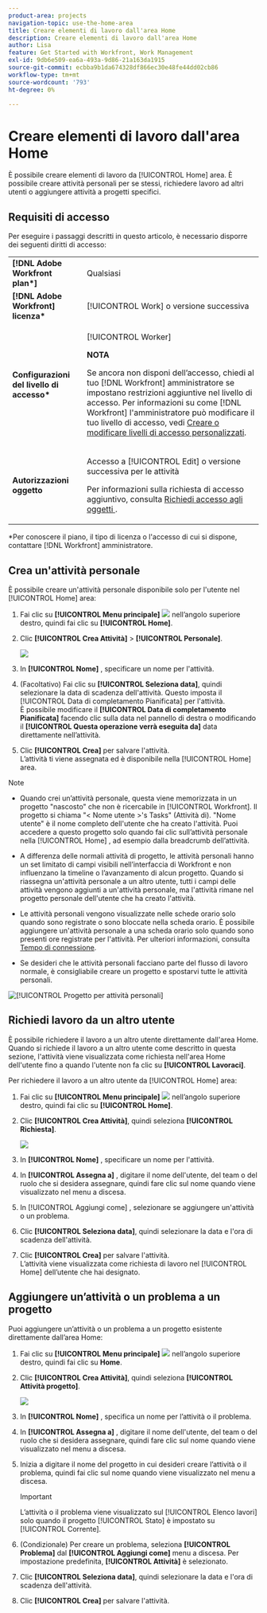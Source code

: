 ```yaml
---
product-area: projects
navigation-topic: use-the-home-area
title: Creare elementi di lavoro dall'area Home
description: Creare elementi di lavoro dall'area Home
author: Lisa
feature: Get Started with Workfront, Work Management
exl-id: 9db6e509-ea6a-493a-9d86-21a163da1915
source-git-commit: ecbba9b1da674328df866ec30e48fe44dd02cb86
workflow-type: tm+mt
source-wordcount: '793'
ht-degree: 0%

---
```


# Creare elementi di lavoro dall&#39;area Home

<!--
<p data-mc-conditions="QuicksilverOrClassic.Draft mode">(NOTE: From Courtney: Need to rename)</p>
-->

È possibile creare elementi di lavoro da [!UICONTROL Home] area. È possibile creare attività personali per se stessi, richiedere lavoro ad altri utenti o aggiungere attività a progetti specifici.

## Requisiti di accesso

Per eseguire i passaggi descritti in questo articolo, è necessario disporre dei seguenti diritti di accesso:

<table style="table-layout:auto"> 
 <col> 
 <col> 
 <tbody> 
  <tr> 
   <td role="rowheader"><strong>[!DNL Adobe Workfront plan*]</strong></td> 
   <td> <p>Qualsiasi</p> </td> 
  </tr> 
  <tr> 
   <td role="rowheader"><strong>[!DNL Adobe Workfront] licenza*</strong></td> 
   <td> <p>[!UICONTROL Work] o versione successiva</p> </td> 
  </tr> 
  <tr> 
   <td role="rowheader"><strong>Configurazioni del livello di accesso*</strong></td> 
   <td> <p>[!UICONTROL Worker]</p> <p><b>NOTA</b></p> 
   <p>Se ancora non disponi dell’accesso, chiedi al tuo [!DNL Workfront] amministratore se impostano restrizioni aggiuntive nel livello di accesso. Per informazioni su come [!DNL Workfront] l'amministratore può modificare il tuo livello di accesso, vedi <a href="../../../administration-and-setup/add-users/configure-and-grant-access/create-modify-access-levels.md" class="MCXref xref">Creare o modificare livelli di accesso personalizzati</a>.</p> </td> 
  </tr> 
  <tr> 
   <td role="rowheader"><strong>Autorizzazioni oggetto</strong></td> 
   <td> <p>Accesso a [!UICONTROL Edit] o versione successiva per le attività</p> <p>Per informazioni sulla richiesta di accesso aggiuntivo, consulta <a href="../../../workfront-basics/grant-and-request-access-to-objects/request-access.md" class="MCXref xref">Richiedi accesso agli oggetti </a>.</p> </td> 
  </tr> 
 </tbody> 
</table>

&#42;Per conoscere il piano, il tipo di licenza o l&#39;accesso di cui si dispone, contattare [!DNL Workfront] amministratore.

## Crea un&#39;attività personale

È possibile creare un&#39;attività personale disponibile solo per l&#39;utente nel [!UICONTROL Home] area:

1. Fai clic su **[!UICONTROL Menu principale]** ![](assets/main-menu-icon.png) nell’angolo superiore destro, quindi fai clic su **[!UICONTROL Home]**.
1. Clic **[!UICONTROL Crea Attività]** > **[!UICONTROL Personale]**.

   ![](assets/creating-work-items-new-task-personal-nwe-350x228.png)

1. In **[!UICONTROL Nome]** , specificare un nome per l&#39;attività.
1. (Facoltativo) Fai clic su **[!UICONTROL Seleziona data]**, quindi selezionare la data di scadenza dell&#39;attività. Questo imposta il [!UICONTROL Data di completamento Pianificata] per l&#39;attività.\
   È possibile modificare il **[!UICONTROL Data di completamento Pianificata]** facendo clic sulla data nel pannello di destra o modificando il **[!UICONTROL Questa operazione verrà eseguita da]** data direttamente nell’attività.

1. Clic **[!UICONTROL Crea]** per salvare l&#39;attività.\
   L’attività ti viene assegnata ed è disponibile nella [!UICONTROL Home] area.

>[!NOTE]
>
>* Quando crei un’attività personale, questa viene memorizzata in un progetto &quot;nascosto&quot; che non è ricercabile in [!UICONTROL Workfront]. Il progetto si chiama &quot;&lt; Nome utente >&#39;s Tasks&quot; (Attività di). &quot;Nome utente&quot; è il nome completo dell&#39;utente che ha creato l&#39;attività. Puoi accedere a questo progetto solo quando fai clic sull’attività personale nella [!UICONTROL Home] , ad esempio dalla breadcrumb dell’attività.
>
>* A differenza delle normali attività di progetto, le attività personali hanno un set limitato di campi visibili nell’interfaccia di Workfront e non influenzano la timeline o l’avanzamento di alcun progetto. Quando si riassegna un&#39;attività personale a un altro utente, tutti i campi delle attività vengono aggiunti a un&#39;attività personale, ma l&#39;attività rimane nel progetto personale dell&#39;utente che ha creato l&#39;attività.
>
>
>* Le attività personali vengono visualizzate nelle schede orario solo quando sono registrate o sono bloccate nella scheda orario. È possibile aggiungere un&#39;attività personale a una scheda orario solo quando sono presenti ore registrate per l&#39;attività. Per ulteriori informazioni, consulta [Tempo di connessione](../../../timesheets/create-and-manage-timesheets/log-time.md).
> 
>* Se desideri che le attività personali facciano parte del flusso di lavoro normale, è consigliabile creare un progetto e spostarvi tutte le attività personali.
>
> ![[!UICONTROL Progetto per attività personali]](assets/createworkitems-personal--project-350x105.png)

## Richiedi lavoro da un altro utente

È possibile richiedere il lavoro a un altro utente direttamente dall&#39;area Home. Quando si richiede il lavoro a un altro utente come descritto in questa sezione, l&#39;attività viene visualizzata come richiesta nell&#39;area Home dell&#39;utente fino a quando l&#39;utente non fa clic su **[!UICONTROL Lavoraci]**.

Per richiedere il lavoro a un altro utente da [!UICONTROL Home] area:

1. Fai clic su **[!UICONTROL Menu principale]** ![](assets/main-menu-icon.png) nell’angolo superiore destro, quindi fai clic su **[!UICONTROL Home]**.
1. Clic **[!UICONTROL Crea Attività]**, quindi seleziona **[!UICONTROL Richiesta]**.

   ![](assets/creating-work-items-new-task-request-nwe-350x283.png)

1. In **[!UICONTROL Nome]** , specificare un nome per l&#39;attività.
1. In **[!UICONTROL Assegna a]** , digitare il nome dell&#39;utente, del team o del ruolo che si desidera assegnare, quindi fare clic sul nome quando viene visualizzato nel menu a discesa.
1. In [!UICONTROL Aggiungi come] , selezionare se aggiungere un&#39;attività o un problema.
1. Clic **[!UICONTROL Seleziona data]**, quindi selezionare la data e l&#39;ora di scadenza dell&#39;attività.
1. Clic **[!UICONTROL Crea]** per salvare l&#39;attività.\
   L’attività viene visualizzata come richiesta di lavoro nel [!UICONTROL Home] dell’utente che hai designato.

## Aggiungere un’attività o un problema a un progetto

Puoi aggiungere un’attività o un problema a un progetto esistente direttamente dall’area Home:

1. Fai clic su **[!UICONTROL Menu principale]** ![](assets/main-menu-icon.png) nell’angolo superiore destro, quindi fai clic su **Home**.
1. Clic **[!UICONTROL Crea Attività]**, quindi seleziona **[!UICONTROL Attività progetto]**.

   ![](assets/creating-work-items-new-project-task-nwe-350x358.png)

1. In **[!UICONTROL Nome]** , specifica un nome per l’attività o il problema.
1. In **[!UICONTROL Assegna a]** , digitare il nome dell&#39;utente, del team o del ruolo che si desidera assegnare, quindi fare clic sul nome quando viene visualizzato nel menu a discesa.
1. Inizia a digitare il nome del progetto in cui desideri creare l’attività o il problema, quindi fai clic sul nome quando viene visualizzato nel menu a discesa.

   >[!IMPORTANT]
   >
   >L’attività o il problema viene visualizzato sul [!UICONTROL Elenco lavori] solo quando il progetto [!UICONTROL Stato] è impostato su [!UICONTROL Corrente].

1. (Condizionale) Per creare un problema, seleziona **[!UICONTROL Problema]** dal **[!UICONTROL Aggiungi come]** menu a discesa. Per impostazione predefinita, **[!UICONTROL Attività]** è selezionato.

1. Clic **[!UICONTROL Seleziona data]**, quindi selezionare la data e l&#39;ora di scadenza dell&#39;attività.
1. Clic **[!UICONTROL Crea]** per salvare l&#39;attività.
